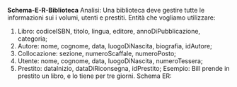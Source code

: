 **Schema-E-R-Biblioteca**
Analisi:
Una biblioteca deve gestire tutte le informazioni sui i volumi, utenti e prestiti.
Entità che vogliamo utilizzare:
1. Libro: codiceISBN, titolo, lingua, editore, annoDiPubblicazione, categoria;
2. Autore: nome, cognome, data, luogoDiNascita, biografia, idAutore;
3. Collocazione: sezione, numeroScaffale, numeroPosto;
4. Utente: nome, cognome, data, luogoDiNascita, numeroTessera;
5. Prestito: dataInizio, dataDiRiconsegna, idPrestito;
Esempio:
Bill prende in prestito un libro, e lo tiene per tre giorni. 
Schema ER:
